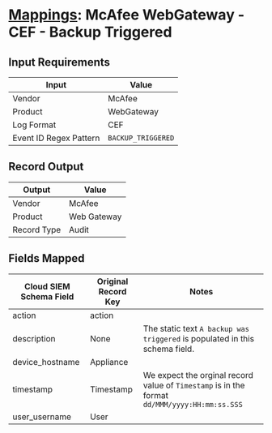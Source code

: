 # [Mappings](README.md): McAfee WebGateway - CEF - Backup Triggered

## Input Requirements

|Input|Value|
|-----|-----|
|Vendor|McAfee|
|Product|WebGateway|
|Log Format|CEF|
|Event ID Regex Pattern|`BACKUP_TRIGGERED`|

## Record Output

|Output|Value|
|------|-----|
|Vendor|McAfee|
|Product|Web Gateway|
|Record Type|Audit|

## Fields Mapped

|Cloud SIEM Schema Field|Original Record Key|Notes|
|-----------------------|-------------------|-----|
|action|action||
|description|None|The static text `A backup was triggered` is populated in this schema field.|
|device_hostname|Appliance||
|timestamp|Timestamp|We expect the orginal record value of `Timestamp` is in the format `dd/MMM/yyyy:HH:mm:ss.SSS`|
|user_username|User||


